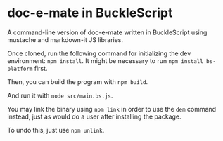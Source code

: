 # doc-e-mate in BuckleScript
A command-line version of doc-e-mate written in BuckleScript using mustache and markdown-it JS libraries.

Once cloned, run the following command for initializing the dev environment:
`npm install`. It might be necessary to run `npm install bs-platform` first.

Then, you can build the program with `npm build`.

And run it with `node src/main.bs.js`.

You may link the binary using `npm link` in order to use the `dem` command
instead, just as would do a user after installing the package.

To undo this, just use `npm unlink`.
